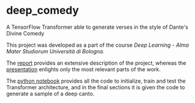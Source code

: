 # deep_comedy
A TensorFlow Transformer able to generate verses in the style of Dante's Divine Comedy

This project was developed as a part of the course *Deep Learning - Alma Mater Studiorum Università di Bologna*.

The [report](https://github.com/Lostefra/deep_comedy/blob/main/DeepComedy_Report.pdf) provides an extensive description of the project, whereas the [presentation](https://github.com/Lostefra/deep_comedy/blob/main/DeepComedy_Presentation.pdf) enlights only the most relevant parts of the work.

The [python notebook](https://github.com/Lostefra/deep_comedy/blob/main/Final_DeepComedy.ipynb) provides all the code to initialize, train and test the Transformer architecture, and in the final sections it is given the code to generate a sample of a deep canto. 
